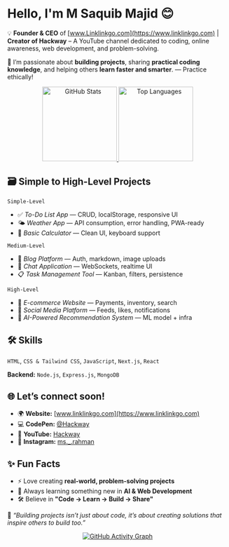 # Hello, I'm **M Saquib Majid** 😊 

💡 **Founder & CEO** of [www.Linklinkgo.com](https://www.linklinkgo.com) | **Creator of Hackway** – A YouTube channel dedicated to coding, online awareness, web development, and problem-solving.  

🚀 I’m passionate about **building projects**, sharing **practical coding knowledge**, and helping others **learn faster and smarter**. — Practice ethically!

<!-- GitHub Profile Stats -->
<p align="center">
  <!-- GitHub Stats Card -->
  <a href="https://github.com/saquib-dev">
    <img 
      src="https://github-readme-stats.vercel.app/api?username=saquib-dev&show_icons=true&theme=radical&hide_border=true&count_private=true&include_all_commits=true" alt="GitHub Stats" height="170"
    />
  </a>

  <!-- Most Used Languages -->
  <a href="https://github.com/saquib-dev">
    <img 
      src="https://github-readme-stats.vercel.app/api/top-langs/?username=saquib-dev&layout=compact&theme=radical&hide_border=true&langs_count=8" alt="Top Languages" height="170"
    />
  </a>
</p>

## 🗃️ Simple to High-Level Projects

`Simple-Level` 

- ✅ *To-Do List App* — CRUD, localStorage, responsive UI
- 🌤 *Weather App* — API consumption, error handling, PWA-ready
- 🧮 *Basic Calculator* — Clean UI, keyboard support

`Medium-Level` 

- 📝 *Blog Platform* — Auth, markdown, image uploads
- 💬 *Chat Application* — WebSockets, realtime UI
- 📋 *Task Management Tool* — Kanban, filters, persistence

`High-Level` 

- 🛒 *E-commerce Website* — Payments, inventory, search
- 📱 *Social Media Platform* — Feeds, likes, notifications
- 🤖 *AI-Powered Recommendation System* — ML model + infra

## 🛠 Skills

`HTML`, `CSS & Tailwind CSS`, `JavaScript`, `Next.js`, `React`

**Backend:** `Node.js`, `Express.js`, `MongoDB`  

## 🌐 Let’s connect soon! 

- 🌍 **Website:** [www.linklinkgo.com](https://www.linklinkgo.com)  
- 💻 **CodePen:** [@Hackway](https://codepen.io/hackway)
- 🎥 **YouTube:** [Hackway](https://www.youtube.com/@hackway)  
- 📸 **Instagram:** [ms._.rahman](https://www.instagram.com/ms._.rahman/)  


## ✨ Fun Facts
- ⚡ Love creating **real-world, problem-solving projects**  
- 🎯 Always learning something new in **AI & Web Development**  
- 🛠 Believe in **"Code → Learn → Build → Share"**  

 💬 _“Building projects isn’t just about code, it’s about creating solutions that inspire others to build too.”_  
 <!-- GitHub Activity Graph -->
<p align="center">
  <a href="https://github.com/saquib-dev">
    <img 
      src="https://github-readme-activity-graph.vercel.app/graph?username=saquib-dev&theme=radical&hide_border=true&area=true" alt="GitHub Activity Graph"
    />
  </a>
</p>
